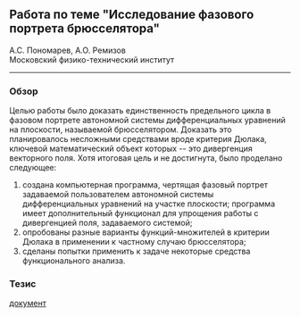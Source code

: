 ## Работа по теме "Исследование фазового портрета брюсселятора"
А.С. Пономарев, А.О. Ремизов \
Московский физико-технический институт

***

### Обзор
Целью работы было доказать единственность предельного цикла в фазовом портрете автономной
системы дифференциальных уравнений на плоскости, называемой брюсселятором. Доказать это
планировалось несложными средствами вроде критерия Дюлака, ключевой математический объект
которых -- это дивергенция векторного поля. Хотя итоговая цель и не достигнута, было
проделано следующее:
1) создана компьютерная программа, чертящая фазовый портрет задаваемой пользователем
автономной системы дифференциальных уравнений на участке плоскости; программа имеет
дополнительный функционал для упрощения работы с дивергенцией поля, задаваемого системой;
2) опробованы разные варианты функций-множителей в критерии Дюлака в применении к
частному случаю брюсселятора;
3) сделаны попытки применить к задаче некоторые средства функционального анализа.

### Тезис
[документ](https://github.com/ponomarevandr/brusselator/blob/presentations/presentations/brusselator_thesis.pdf)
